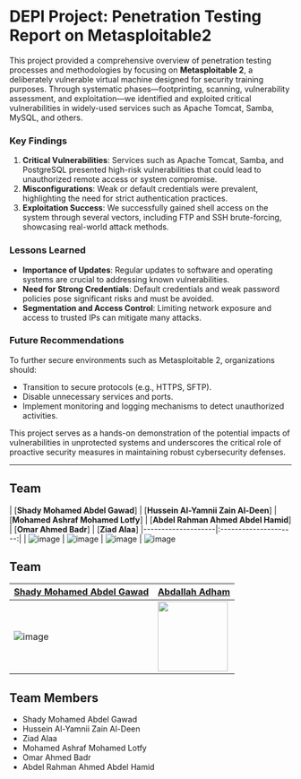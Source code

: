 # DEPI Project: Penetration Testing Report on Metasploitable2

This project provided a comprehensive overview of penetration testing processes and methodologies by focusing on **Metasploitable 2**, a deliberately vulnerable virtual machine designed for security training purposes. Through systematic phases—footprinting, scanning, vulnerability assessment, and exploitation—we identified and exploited critical vulnerabilities in widely-used services such as Apache Tomcat, Samba, MySQL, and others.

### Key Findings
1. **Critical Vulnerabilities**: Services such as Apache Tomcat, Samba, and PostgreSQL presented high-risk vulnerabilities that could lead to unauthorized remote access or system compromise.
2. **Misconfigurations**: Weak or default credentials were prevalent, highlighting the need for strict authentication practices.
3. **Exploitation Success**: We successfully gained shell access on the system through several vectors, including FTP and SSH brute-forcing, showcasing real-world attack methods.

### Lessons Learned
- **Importance of Updates**: Regular updates to software and operating systems are crucial to addressing known vulnerabilities.
- **Need for Strong Credentials**: Default credentials and weak password policies pose significant risks and must be avoided.
- **Segmentation and Access Control**: Limiting network exposure and access to trusted IPs can mitigate many attacks.

### Future Recommendations
To further secure environments such as Metasploitable 2, organizations should:
- Transition to secure protocols (e.g., HTTPS, SFTP).
- Disable unnecessary services and ports.
- Implement monitoring and logging mechanisms to detect unauthorized activities.

This project serves as a hands-on demonstration of the potential impacts of vulnerabilities in unprotected systems and underscores the critical role of proactive security measures in maintaining robust cybersecurity defenses.

---
## Team

| [**Shady Mohamed Abdel Gawad**] | [**Hussein Al-Yamnii Zain Al-Deen**] | [**Mohamed Ashraf Mohamed Lotfy**] | [**Abdel Rahman Ahmed Abdel Hamid**] | [**Omar Ahmed Badr**] | [**Ziad Alaa**]
|--------------------|:---------------------:|
| ![image](https://github.com/user-attachments/assets/edcb8ec3-a9d1-426d-8a58-335fc76bd208) | ![image](https://github.com/user-attachments/assets/dfffa222-6d46-4c2e-93c7-01aaa26502db)
 | ![image](https://github.com/user-attachments/assets/0aababcf-c388-4064-9b0b-cb215a0bf056)
 | ![image](https://github.com/user-attachments/assets/80980a38-b841-4f66-8dc2-a99a871bcaf9)
 
## Team

| [**Shady Mohamed Abdel Gawad**](https://github.com/mmsaeed509) | [Abdallah Adham](https://github.com/0xSkorpioN) |
|--------------------|:---------------------:|
| ![image](https://github.com/user-attachments/assets/edcb8ec3-a9d1-426d-8a58-335fc76bd208) | <img align="left" width="125" height="125" src="/Images/skorpion.png" /> | 

## Team Members
- Shady Mohamed Abdel Gawad
- Hussein Al-Yamnii Zain Al-Deen
- Ziad Alaa
- Mohamed Ashraf Mohamed Lotfy
- Omar Ahmed Badr
- Abdel Rahman Ahmed Abdel Hamid
